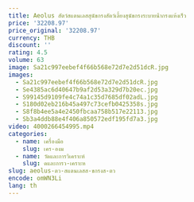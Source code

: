 ```yaml
---
title: Aeolus สัตว์สแตนเลสสุนัขกรงสัตว์เลี้ยงสุนัขกรงระบายน้ํากรงแห้งเร็ว
price: '32208.97'
price_original: '32208.97'
currency: THB
discount: ''
rating: 4.5
volume: 63
image: Sa21c997eebef4f66b568e72d7e2d51dcR.jpg
images:
  - Sa21c997eebef4f66b568e72d7e2d51dcR.jpg
  - Se4385ac6d40647b9af2d53a329d7b20ec.jpg
  - S99145d9109fe4c74a1c35d7685df02adL.jpg
  - S180d02eb216b45a497c73cefb0425358s.jpg
  - S8f8b4ee5a4e2450fbcaa758b517e22113.jpg
  - Sb3a4ddb88e4f406a850572edf195fd7a3.jpg
video: 4000266454995.mp4
categories:
  - name: เครื่องมือ
    slug: เคร-องม
  - name: วัดและการวิเคราะห์
    slug: ดและการว-เคราะห
slug: aeolus-ตว-สแตนเลสส-ขกรงส-ตว
encode: omWN3Li
lang: th
---
```

  